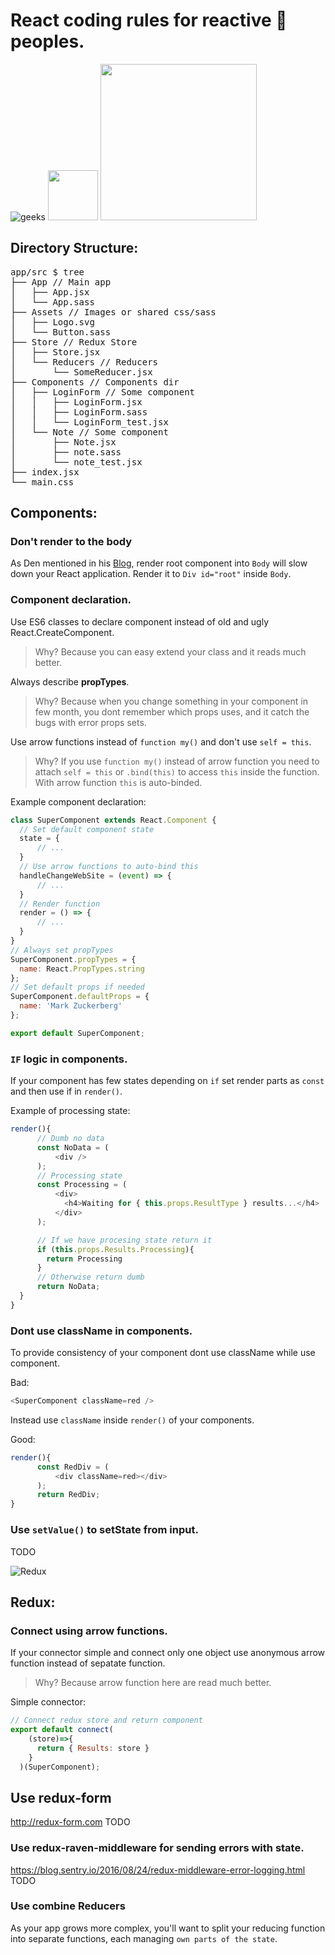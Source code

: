 # React coding rules for reactive :rocket: peoples.

![geeks](https://github.com/geeksteam/VacancyFrontendTest/raw/master/logo-git.png)
<img src="https://upload.wikimedia.org/wikipedia/commons/4/42/Love_Heart_SVG.svg" width="80">
<img src="https://react-mdl.github.io/react-mdl/react.svg" width="250">

## Directory Structure:

<pre>
app/src $ tree
├── App // Main app
│   ├── App.jsx
│   └── App.sass
├── Assets // Images or shared css/sass
│   ├── Logo.svg
│   └── Button.sass
├── Store // Redux Store
│   ├── Store.jsx
│   └── Reducers // Reducers
│       └── SomeReducer.jsx
├── Сomponents // Components dir
│   ├── LoginForm // Some component
│   │   ├── LoginForm.jsx
│   │   ├── LoginForm.sass
│   │   └── LoginForm_test.jsx
│   └── Note // Some component
│       ├── Note.jsx
│       ├── note.sass
│       └── note_test.jsx
├── index.jsx
└── main.css
</pre>

## Components:

### Don't render to the body
As Den mentioned in his [Blog](https://medium.com/@dan_abramov/two-weird-tricks-that-fix-react-7cf9bbdef375), render root component into `Body` will slow down your React application. Render it to `Div id="root"` inside `Body`.

### Component declaration.

Use ES6 classes to declare component instead of old and ugly React.CreateComponent.

> Why? Because you can easy extend your class and it reads much better.

Always describe **propTypes**.

> Why? Because when you change something in your component in few month, you dont remember which props uses, 
and it catch the bugs with error props sets.

Use arrow functions instead of `function my()` and don't use `self = this`.

> Why? If you use `function my()` instead of arrow function you need to attach `self = this` or `.bind(this)` to access `this` inside the function. With arrow function `this` is auto-binded.

Example component declaration:

```js
class SuperComponent extends React.Component {
  // Set default component state
  state = {
      // ...
  }
  // Use arrow functions to auto-bind this
  handleChangeWebSite = (event) => {
      // ...
  }
  // Render function
  render = () => {
      // ...
  }
}
// Always set propTypes
SuperComponent.propTypes = {
  name: React.PropTypes.string
};
// Set default props if needed
SuperComponent.defaultProps = {
  name: 'Mark Zuckerberg'
};

export default SuperComponent;
```

### `IF` logic in components.
If your component has few states depending on `if`
set render parts as `const` and then use if in `render()`.


Example of processing state:
```js
render(){
      // Dumb no data
      const NoData = (
          <div />
      );
      // Processing state
      const Processing = (
          <div>
            <h4>Waiting for { this.props.ResultType } results...</h4>
          </div>
      );

      // If we have procesing state return it
      if (this.props.Results.Processing){
        return Processing
      }
      // Otherwise return dumb
      return NoData;
  }
}
```

### Dont use className in components.
To provide consistency of your component dont use className while use component.

Bad:
```js
<SuperComponent className=red />
```

Instead use `className` inside `render()` of your components.

Good:
```js
render(){
      const RedDiv = (
          <div className=red></div>
      );
      return RedDiv;
}
```

### Use `setValue()` to setState from input.
TODO

![Redux](https://raw.githubusercontent.com/reactjs/redux/master/logo/logo-title-dark.png)

## Redux:

### Connect using arrow functions.
If your connector simple and connect only one object use anonymous arrow function instead of sepatate function.

> Why? Because arrow function here are read much better.

Simple connector:
```js
// Connect redux store and return component
export default connect( 
    (store)=>{ 
      return { Results: store } 
    }
  )(SuperComponent);
```

## Use redux-form
http://redux-form.com
TODO

### Use redux-raven-middleware for sending errors with state. 
https://blog.sentry.io/2016/08/24/redux-middleware-error-logging.html
TODO

### Use combine Reducers
As your app grows more complex, you'll want to split your reducing function into separate functions, each managing `own parts of the state`.
